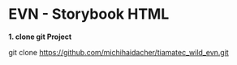 # EVN - Storybook HTML 

**1. clone git Project** 

git clone https://github.com/michihaidacher/tiamatec_wild_evn.git
